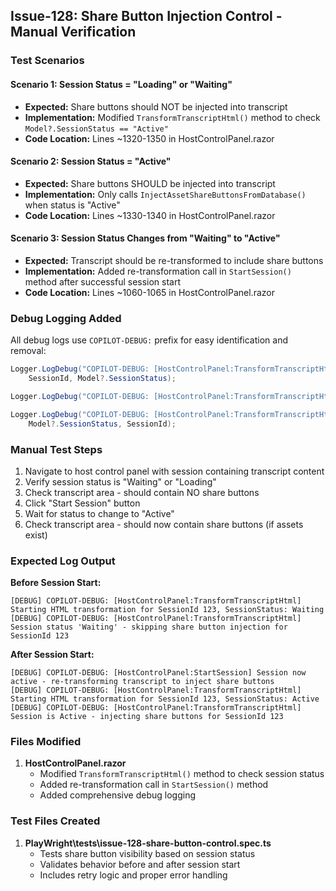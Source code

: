 ## Issue-128: Share Button Injection Control - Manual Verification

### Test Scenarios

#### Scenario 1: Session Status = "Loading" or "Waiting"

- **Expected:** Share buttons should NOT be injected into transcript
- **Implementation:** Modified `TransformTranscriptHtml()` method to check `Model?.SessionStatus == "Active"`
- **Code Location:** Lines ~1320-1350 in HostControlPanel.razor

#### Scenario 2: Session Status = "Active"

- **Expected:** Share buttons SHOULD be injected into transcript
- **Implementation:** Only calls `InjectAssetShareButtonsFromDatabase()` when status is "Active"
- **Code Location:** Lines ~1330-1340 in HostControlPanel.razor

#### Scenario 3: Session Status Changes from "Waiting" to "Active"

- **Expected:** Transcript should be re-transformed to include share buttons
- **Implementation:** Added re-transformation call in `StartSession()` method after successful session start
- **Code Location:** Lines ~1060-1065 in HostControlPanel.razor

### Debug Logging Added

All debug logs use `COPILOT-DEBUG:` prefix for easy identification and removal:

```csharp
Logger.LogDebug("COPILOT-DEBUG: [HostControlPanel:TransformTranscriptHtml] Starting HTML transformation for SessionId {SessionId}, SessionStatus: {SessionStatus}",
    SessionId, Model?.SessionStatus);

Logger.LogDebug("COPILOT-DEBUG: [HostControlPanel:TransformTranscriptHtml] Session is Active - injecting share buttons for SessionId {SessionId}", SessionId);

Logger.LogDebug("COPILOT-DEBUG: [HostControlPanel:TransformTranscriptHtml] Session status '{SessionStatus}' - skipping share button injection for SessionId {SessionId}",
    Model?.SessionStatus, SessionId);
```

### Manual Test Steps

1. Navigate to host control panel with session containing transcript content
2. Verify session status is "Waiting" or "Loading"
3. Check transcript area - should contain NO share buttons
4. Click "Start Session" button
5. Wait for status to change to "Active"
6. Check transcript area - should now contain share buttons (if assets exist)

### Expected Log Output

**Before Session Start:**

```
[DEBUG] COPILOT-DEBUG: [HostControlPanel:TransformTranscriptHtml] Starting HTML transformation for SessionId 123, SessionStatus: Waiting
[DEBUG] COPILOT-DEBUG: [HostControlPanel:TransformTranscriptHtml] Session status 'Waiting' - skipping share button injection for SessionId 123
```

**After Session Start:**

```
[DEBUG] COPILOT-DEBUG: [HostControlPanel:StartSession] Session now active - re-transforming transcript to inject share buttons
[DEBUG] COPILOT-DEBUG: [HostControlPanel:TransformTranscriptHtml] Starting HTML transformation for SessionId 123, SessionStatus: Active
[DEBUG] COPILOT-DEBUG: [HostControlPanel:TransformTranscriptHtml] Session is Active - injecting share buttons for SessionId 123
```

### Files Modified

1. **HostControlPanel.razor**
   - Modified `TransformTranscriptHtml()` method to check session status
   - Added re-transformation call in `StartSession()` method
   - Added comprehensive debug logging

### Test Files Created

1. **PlayWright\tests\issue-128-share-button-control.spec.ts**
   - Tests share button visibility based on session status
   - Validates behavior before and after session start
   - Includes retry logic and proper error handling
